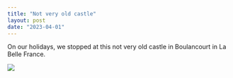 ```yaml
---
title: "Not very old castle"
layout: post
date: "2023-04-01"
---
```


On our holidays, we stopped at this not very old castle in Boulancourt in La Belle France.

![](/assets/images/2023/20230321_093138-1024x461.jpg)
